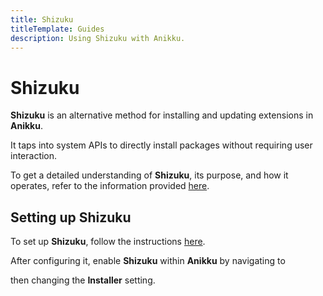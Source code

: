 ```yaml
---
title: Shizuku
titleTemplate: Guides
description: Using Shizuku with Anikku.
---
```


# Shizuku
**Shizuku** is an alternative method for installing and updating extensions in **Anikku**.

It taps into system APIs to directly install packages without requiring user interaction.

To get a detailed understanding of **Shizuku**, its purpose, and how it operates, refer to the information provided [here](https://shizuku.rikka.app/introduction/).

## Setting up Shizuku
To set up **Shizuku**, follow the instructions [here](https://shizuku.rikka.app/guide/setup/).

After configuring it, enable **Shizuku** within **Anikku** by navigating to <nav to="advanced"> then changing the **Installer** setting.
